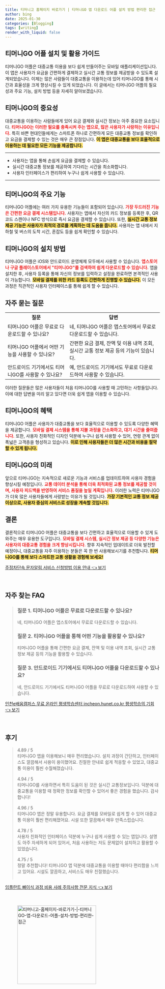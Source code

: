 ```yaml
---
title: 티머니고 홈페이지 바로가기 | 티머니GO 앱 다운로드 어플 설치 방법 편리한 접근
author: bing
date: 2025-01-30
categories: [Blogging]
tags: [writing]
render_with_liquid: false
---
```



<h2 id='티머니GO_어플_설치_및_활용_가이드'>티머니GO 어플 설치 및 활용 가이드</h2>

<p>티머니GO 어플은 대중교통 이용을 보다 쉽게 만들어주는 모바일 애플리케이션입니다. 이 앱은 사용자가 요금을 간편하게 결제하고 실시간 교통 정보를 제공받을 수 있도록 설계되었습니다. 이제는 많은 사람들이 대중교통을 이용하는데 있어 티머니GO를 통해 시간과 효율성을 크게 향상시킬 수 있게 되었습니다. 이 글에서는 티머니GO 어플의 필요성과 주요 기능, 설치 방법 등을 자세히 알아보겠습니다.</p>

<h2 id='티머니GO의_중요성'>티머니GO의 중요성</h2>

<p>대중교통을 이용하는 사람들에게 있어 요금 결제와 실시간 정보는 아주 중요한 요소입니다. <b><span style="color: #ee2323;">티머니GO는 이러한 필요를 충족시켜 주는 앱으로, 많은 사용자가 사랑하는 이유입니다.</span></b> 특히 바쁜 현대인들에게는 스마트폰 하나로 간편하게 모든 대중교통 정보를 확인하고 요금을 결제할 수 있는 것은 매우 큰 장점입니다. <b><span style="background-color: #ffe066;">이 앱은 대중교통을 보다 효율적으로 이용하는 데 필요한 모든 기능을 제공합니다.</span></b></p>

<hr />

<ul>
    <li>사용자는 앱을 통해 손쉽게 요금을 결제할 수 있습니다.</li>
    <li>실시간 대중교통 정보를 제공하여 기다리는 시간을 최소화합니다.</li>
    <li>사용자 인터페이스가 편리하여 누구나 쉽게 사용할 수 있습니다.</li>
</ul>

<hr />

<h2 id='티머니GO_의_주요_기능'>티머니GO의 주요 기능</h2>

<p>티머니GO 어플에는 여러 가지 유용한 기능들이 포함되어 있습니다. <b><span style="color: #ee2323;">가장 두드러진 기능은 간편한 요금 결제 시스템입니다.</span></b> 사용자는 앱에서 자신의 카드 정보를 등록한 후, QR코드 스캔이나 NFC 방식으로 즉시 요금을 결제할 수 있습니다. 또한, <b><span style="background-color: #ffe066;">실시간 교통 정보 제공 기능은 사용자가 최적의 경로를 계획하는 데 도움을 줍니다.</span></b> 사용자는 앱 내에서 지하철 및 버스의 도착 시간, 혼잡도 등을 쉽게 확인할 수 있습니다.</p>

<h2 id='티머니GO의_설치_방법'>티머니GO의 설치 방법</h2>

<p>티머니GO 어플은 iOS와 안드로이드 운영체제 모두에서 사용할 수 있습니다. <b><span style="color: #ee2323;">앱스토어나 구글 플레이스토어에서 "티머니GO"를 검색하여 쉽게 다운로드할 수 있습니다.</span></b> 앱을 설치한 후, 사용자 등록을 통해 자신의 정보를 입력하고 설정을 완료하면 본격적인 사용이 가능합니다. <b><span style="background-color: #ffe066;">모바일 결제를 위한 카드 등록도 간편하게 진행할 수 있습니다.</span></b> 이 모든 과정은 직관적인 사용자 인터페이스를 통해 쉽게 할 수 있습니다.</p>

<h2 id='자주_묻는_질문'>자주 묻는 질문</h2>

<table>
    <tr>
        <td style="text-align: center; height: 17px;"><b>질문</b></td>
        <td style="text-align: center; height: 17px;"><b>답변</b></td>
    </tr>
    <tr>
        <td>티머니GO 어플은 무료로 다운로드할 수 있나요?</td>
        <td>네, 티머니GO 어플은 앱스토어에서 무료로 다운로드할 수 있습니다.</td>
    </tr>
    <tr>
        <td>티머니GO 어플에서 어떤 기능을 사용할 수 있나요?</td>
        <td>간편한 요금 결제, 잔액 및 이용 내역 조회, 실시간 교통 정보 제공 등의 기능이 있습니다.</td>
    </tr>
    <tr>
        <td>안드로이드 기기에서도 티머니GO를 사용할 수 있나요?</td>
        <td>예, 안드로이드 기기에서도 무료로 다운로드하여 사용할 수 있습니다.</td>
    </tr>
</table>

<p>이러한 질문들은 많은 사용자들이 처음 티머니GO를 사용할 때 고민하는 사항들입니다. 이에 대한 답변을 미리 알고 있다면 더욱 쉽게 앱을 이용할 수 있습니다.</p>

<h2 id='티머니GO의_혜택'>티머니GO의 혜택</h2>

<p>티머니GO 어플은 사용자가 대중교통을 보다 효율적으로 이용할 수 있도록 다양한 혜택을 제공합니다. <b><span style="color: #ee2323;">모바일 결제 시스템을 통해 지불 과정을 간소화하고, 대기 시간을 줄여줍니다.</span></b> 또한, 사용자 친화적인 디자인 덕분에 누구나 쉽게 사용할 수 있어, 연령 관계 없이 폭넓은 고객층을 형성하고 있습니다. <b><span style="background-color: #ffe066;">이로 인해 사용자들은 더 많은 시간과 비용을 절약할 수 있게 됩니다.</span></b></p>

<h2 id='티머니GO의_미래'>티머니GO의 미래</h2>

<p>앞으로 티머니GO는 지속적으로 새로운 기능과 서비스를 업데이트하여 사용자 경험을 향상시킬 예정입니다. <b><span style="color: #ee2323;">교통 데이터 분석을 통해 더욱 최적화된 교통 정보를 제공할 것이며, 사용자 피드백을 반영하여 서비스 품질을 높일 계획입니다.</span></b> 이러한 노력은 티머니GO가 더욱 많은 사용자들에게 사랑받는 이유가 될 것입니다. <b><span style="background-color: #ffe066;">가장 기본적인 교통 정보 제공 이상으로, 사용자 중심의 서비스로 성장을 계속할 것입니다.</span></b></p>

<h2 id='결론'>결론</h2>

<p>결론적으로 티머니GO 어플은 대중교통을 보다 간편하고 효율적으로 이용할 수 있게 도와주는 매우 유용한 도구입니다. <b><span style="color: #ee2323;">모바일 결제 시스템, 실시간 정보 제공 등 다양한 기능은 사용자의 대중교통 경험을 크게 향상시킵니다.</span></b> 향후 지속적인 업데이트로 더욱 발전할 예정이니, 대중교통을 자주 이용하는 분들은 꼭 한 번 사용해보시기를 추천합니다. <b><span style="background-color: #ffe066;">티머니GO를 통해 보다 스마트한 교통 생활을 경험해 보세요!</span></b></p>


<p><a class="click-button" title="주정차단속 문자알림 서비스 신청방법 이용 안내" href="https://afficreate.github.io/posts/%EC%A3%BC%EC%A0%95%EC%B0%A8%EB%8B%A8%EC%86%8D-%EB%AC%B8%EC%9E%90%EC%95%8C%EB%A6%BC-%EC%84%9C%EB%B9%84%EC%8A%A4-%EC%8B%A0%EC%B2%AD%EB%B0%A9%EB%B2%95-%EC%9D%B4%EC%9A%A9-%EC%95%88%EB%82%B4/" rel="dofollow">주정차단속 문자알림 서비스 신청방법 이용 안내 👈 보기</a></p><br>
<h2 id='자주_찾는_FAQ'>자주 찾는 FAQ</h2>
<div itemscope="" itemtype="https://schema.org/FAQPage"> 
<blockquote> 
<div itemscope="" itemprop="mainEntity" itemtype="https://schema.org/Question"> 
<h3 itemprop="name">질문 1. 티머니GO 어플은 무료로 다운로드할 수 있나요?</h3> 
<div itemscope="" itemprop="acceptedAnswer" itemtype="https://schema.org/Answer"> 
<span itemprop="text"> 
<p>네, 티머니GO 어플은 앱스토어에서 무료로 다운로드할 수 있습니다.</p> 
</span> 
</div> 
</div> 
<div itemscope="" itemprop="mainEntity" itemtype="https://schema.org/Question"> 
<h3 itemprop="name">질문 2. 티머니GO 어플을 통해 어떤 기능을 활용할 수 있나요?</h3> 
<div itemscope="" itemprop="acceptedAnswer" itemtype="https://schema.org/Answer"> 
<span itemprop="text"> 
<p>티머니GO 어플을 통해 간편한 요금 결제, 잔액 및 이용 내역 조회, 실시간 교통 정보 제공 등의 기능을 활용할 수 있습니다.</p> 
</span> 
</div> 
</div> 
<div itemscope="" itemprop="mainEntity" itemtype="https://schema.org/Question"> 
<h3 itemprop="name">질문 3. 안드로이드 기기에서도 티머니GO 어플을 다운로드할 수 있나요?</h3> 
<div itemscope="" itemprop="acceptedAnswer" itemtype="https://schema.org/Answer"> 
<span itemprop="text"> 
<p>네, 안드로이드 기기에서도 티머니GO 어플을 무료로 다운로드하여 사용할 수 있습니다.</p> 
</span> 
</div> 
</div> 
</blockquote> 
</div>
<p><a class="click-button" title="인천e배움캠퍼스 무료 온라인 평생학습센터 incheon.hunet.co.kr 평생학습의 기회" href="https://afficreate.github.io/posts/%EC%9D%B8%EC%B2%9Ce%EB%B0%B0%EC%9B%80%EC%BA%A0%ED%8D%BC%EC%8A%A4-%EB%AC%B4%EB%A3%8C-%EC%98%A8%EB%9D%BC%EC%9D%B8-%ED%8F%89%EC%83%9D%ED%95%99%EC%8A%B5%EC%84%BC%ED%84%B0-incheon.hunet.co.kr-%ED%8F%89%EC%83%9D%ED%95%99%EC%8A%B5%EC%9D%98-%EA%B8%B0%ED%9A%8C/" rel="dofollow">인천e배움캠퍼스 무료 온라인 평생학습센터 incheon.hunet.co.kr 평생학습의 기회 👈 보기</a></p><br>
<h2 id='후기'>후기</h2>
<div itemscope itemtype="https://schema.org/Product">
  <blockquote>
  <div itemprop="review" itemscope itemtype="https://schema.org/Review">
      <div itemprop="reviewRating" itemscope itemtype="https://schema.org/Rating"> <span itemprop="ratingValue">4.89</span> / <span itemprop="bestRating">5</span> </div>
      <span itemprop="reviewBody">티머니GO 앱을 이용해보니 매우 편리했습니다. 설치 과정이 간단하고, 인터페이스도 깔끔해서 사용이 용이했어요. 친절한 안내로 쉽게 적응할 수 있었고, 대중교통 이용이 훨씬 수월해졌습니다.</span>
  </div>
  <br>
  <div itemprop="review" itemscope itemtype="https://schema.org/Review">
      <div itemprop="reviewRating" itemscope itemtype="https://schema.org/Rating"> <span itemprop="ratingValue">4.94</span> / <span itemprop="bestRating">5</span> </div>
      <span itemprop="reviewBody">티머니GO를 사용하면서 특히 도움이 된 것은 실시간 교통정보입니다. 덕분에 대중교통을 이용할 때 정확한 정보를 확인할 수 있어서 좋은 경험을 했습니다. 감사합니다!</span>
  </div>
  <br>
  <div itemprop="review" itemscope itemtype="https://schema.org/Review">
      <div itemprop="reviewRating" itemscope itemtype="https://schema.org/Rating"> <span itemprop="ratingValue">4.96</span> / <span itemprop="bestRating">5</span> </div>
      <span itemprop="reviewBody">티머니GO 앱은 정말 유용합니다. 요금 결제를 모바일로 쉽게 할 수 있어 대중교통 이용이 훨씬 편리해졌어요. 시설 또한 깔끔해서 매우 만족스럽습니다.</span>
  </div>
  <br>
  <div itemprop="review" itemscope itemtype="https://schema.org/Review">
      <div itemprop="reviewRating" itemscope itemtype="https://schema.org/Rating"> <span itemprop="ratingValue">4.78</span> / <span itemprop="bestRating">5</span> </div>
      <span itemprop="reviewBody">사용자 친화적인 인터페이스 덕분에 누구나 쉽게 사용할 수 있는 앱입니다. 설명도 아주 자세하게 되어 있어서, 처음 사용하는 저도 문제없이 설치하고 활용할 수 있었습니다.</span>
  </div>
  <br>
  <div itemprop="review" itemscope itemtype="https://schema.org/Review">
      <div itemprop="reviewRating" itemscope itemtype="https://schema.org/Rating"> <span itemprop="ratingValue">4.75</span> / <span itemprop="bestRating">5</span> </div>
      <span itemprop="reviewBody">정말 추천합니다! 티머니GO 앱 덕분에 대중교통을 이용할 때마다 편리함을 느끼고 있어요. 시설도 깔끔하고, 서비스도 매우 친절했습니다.</span>
  </div>
  <br>
  </blockquote>
</div>
<p><a class="click-button" title="임플란트 뼈이식 과정 비용 사례 주의사항 전문 지식" href="https://afficreate.github.io/posts/%EC%9E%84%ED%94%8C%EB%9E%80%ED%8A%B8-%EB%BC%88%EC%9D%B4%EC%8B%9D-%EA%B3%BC%EC%A0%95-%EB%B9%84%EC%9A%A9-%EC%82%AC%EB%A1%80-%EC%A3%BC%EC%9D%98%EC%82%AC%ED%95%AD-%EC%A0%84%EB%AC%B8-%EC%A7%80%EC%8B%9D/" rel="dofollow">임플란트 뼈이식 과정 비용 사례 주의사항 전문 지식 👈 보기</a></p><br>
<figure class="image"><img src="https://afficreate.github.io/assets/img/thumbnail/티머니고-홈페이지-바로가기-|-티머니GO-앱-다운로드-어플-설치-방법-편리한-접근.webp" alt="티머니고-홈페이지-바로가기-|-티머니GO-앱-다운로드-어플-설치-방법-편리한-접근" width="256" height="256"></figure>
